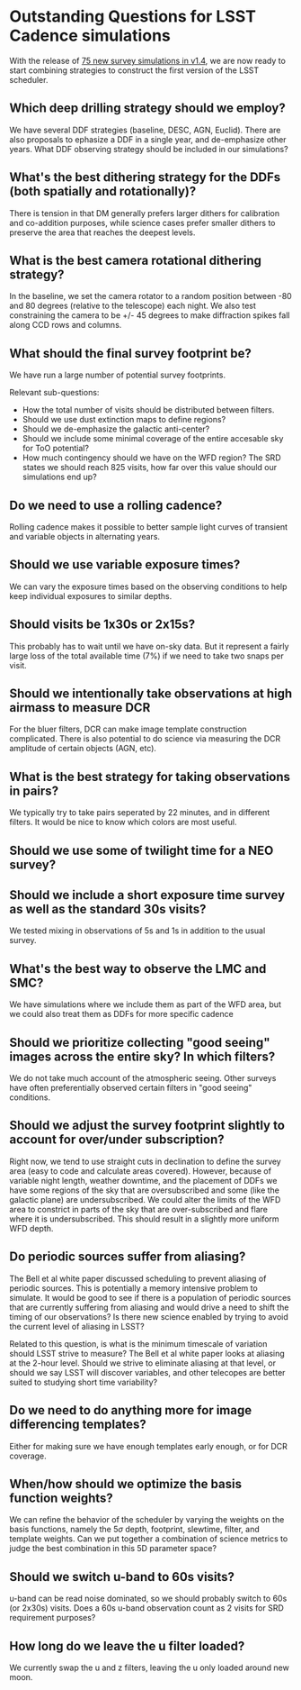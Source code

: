 # Outstanding Questions for LSST Cadence simulations

With the release of [75 new survey simulations in v1.4](https://community.lsst.org/t/january-2020-update-fbs-1-4-runs/4006), we are now ready to start combining strategies to construct the first version of the LSST scheduler.

## Which deep drilling strategy should we employ?

We have several DDF strategies (baseline, DESC, AGN, Euclid). There are also proposals to ephasize a DDF in a single year, and de-emphasize other years.  What DDF observing strategy should be included in our simulations?

## What's the best dithering strategy for the DDFs (both spatially and rotationally)?

There is tension in that DM generally prefers larger dithers for calibration and co-addition purposes, while science cases prefer smaller dithers to preserve the area that reaches the deepest levels.


## What is the best camera rotational dithering strategy?

In the baseline, we set the camera rotator to a random position between -80 and 80 degrees (relative to the telescope) each night. We also test constraining the camera to be +/- 45 degrees to make diffraction spikes fall along CCD rows and columns.  

## What should the final survey footprint be?

We have run a large number of potential survey footprints.

Relevant sub-questions:  

* How the total number of visits should be distributed between filters.  
* Should we use dust extinction maps to define regions?
* Should we de-emphasize the galactic anti-center?
* Should we include some minimal coverage of the entire accesable sky for ToO potential?
* How much contingency should we have on the WFD region? The SRD states we should reach 825 visits, how far over this value should our simulations end up?

## Do we need to use a rolling cadence?

Rolling cadence makes it possible to better sample light curves of transient and variable objects in alternating years. 

## Should we use variable exposure times?

We can vary the exposure times based on the observing conditions to help keep individual exposures to similar depths.

## Should visits be 1x30s or 2x15s?

This probably has to wait until we have on-sky data. But it represent a fairly large loss of the total available time (7%) if we need to take two snaps per visit.

## Should we intentionally take observations at high airmass to measure DCR

For the bluer filters, DCR can make image template construction complicated. There is also potential to do science via measuring the DCR amplitude of certain objects (AGN, etc).

## What is the best strategy for taking observations in pairs?

We typically try to take pairs seperated by 22 minutes, and in different filters. It would be nice to know which colors are most useful.

## Should we use some of twilight time for a NEO survey?

## Should we include a short exposure time survey as well as the standard 30s visits?

We tested mixing in observations of 5s and 1s in addition to the usual survey.

## What's the best way to observe the LMC and SMC?

We have simulations where we include them as part of the WFD area, but we could also treat them as DDFs for more specific cadence

## Should we prioritize collecting "good seeing" images across the entire sky? In which filters?

We do not take much account of the atmospheric seeing. 
Other surveys have often preferentially observed certain filters in "good seeing" conditions.  

## Should we adjust the survey footprint slightly to account for over/under subscription?

Right now, we tend to use straight cuts in declination to define the survey area (easy to code and calculate areas covered). However, because of variable night length, weather downtime, and the placement of DDFs we have some regions of the sky that are oversubscribed and some (like the galactic plane) are undersubscribed. We could alter the limits of the WFD area to constrict in parts of the sky that are over-subscribed and flare where it is undersubscribed. This should result in a slightly more uniform WFD depth. 

## Do periodic sources suffer from aliasing?

The Bell et al white paper discussed scheduling to prevent aliasing of periodic sources. This is potentially a memory intensive problem to simulate. It would be good to see if there is a population of periodic sources that are currently suffering from aliasing and would drive a need to shift the timing of our observations?  Is there new science enabled by trying to avoid the current level of aliasing in LSST?

Related to this question, is what is the minimum timescale of variation should LSST strive to measure? The Bell et al white paper looks at aliasing at the 2-hour level. Should we strive to eliminate aliasing at that level, or should we say LSST will discover variables, and other telecopes are better suited to studying short time variability?

## Do we need to do anything more for image differencing templates?

Either for making sure we have enough templates early enough, or for DCR coverage.

## When/how should we optimize the basis function weights?

We can refine the behavior of the scheduler by varying the weights on the basis functions, namely the 5$\sigma$ depth, footprint, slewtime, filter, and template weights. Can we put together a combination of science metrics to judge the best combination in this 5D parameter space?


## Should we switch u-band to 60s visits?

u-band can be read noise dominated, so we should probably switch to 60s (or 2x30s) visits.  Does a 60s u-band observation count as 2 visits for SRD requirement purposes?

## How long do we leave the u filter loaded?

We currently swap the u and z filters, leaving the u only loaded around new moon. 


